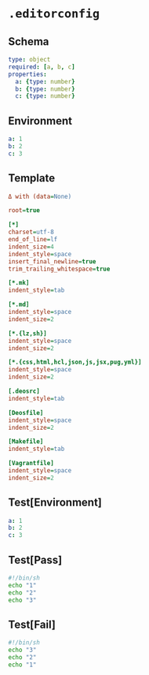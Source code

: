 # `.editorconfig`

## Schema

```yaml
type: object
required: [a, b, c]
properties:
  a: {type: number}
  b: {type: number}
  c: {type: number}
```

## Environment

```yaml
a: 1
b: 2
c: 3
```

## Template

```ini
Δ with (data=None)

root=true

[*]
charset=utf-8
end_of_line=lf
indent_size=4
indent_style=space
insert_final_newline=true
trim_trailing_whitespace=true

[*.mk]
indent_style=tab

[*.md]
indent_style=space
indent_size=2

[*.{lz,sh}]
indent_style=space
indent_size=2

[*.{css,html,hcl,json,js,jsx,pug,yml}]
indent_style=space
indent_size=2

[.deosrc]
indent_style=tab

[Deosfile]
indent_style=space
indent_size=2

[Makefile]
indent_style=tab

[Vagrantfile]
indent_style=space
indent_size=2
```

## Test[Environment]

```yaml
a: 1
b: 2
c: 3
```

## Test[Pass]

```sh
#!/bin/sh
echo "1"
echo "2"
echo "3"
```

## Test[Fail]

```sh
#!/bin/sh
echo "3"
echo "2"
echo "1"
```
